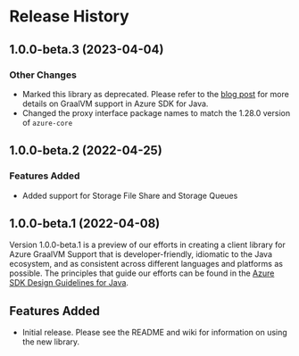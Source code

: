 # Release History

## 1.0.0-beta.3 (2023-04-04)

### Other Changes
- Marked this library as deprecated. Please refer to the [blog post](https://devblogs.microsoft.com/azure-sdk/announcing-graalvm-support-in-azure-sdk-for-java-and-spring-cloud-azure-libraries/) for more details on GraalVM support in Azure SDK for Java.
- Changed the proxy interface package names to match the 1.28.0 version of `azure-core`
 
## 1.0.0-beta.2 (2022-04-25)

### Features Added
- Added support for Storage File Share and Storage Queues

## 1.0.0-beta.1 (2022-04-08)
Version 1.0.0-beta.1 is a preview of our efforts in creating a client library for Azure GraalVM Support that is
developer-friendly, idiomatic to the Java ecosystem, and as consistent across different languages and platforms as
possible. The principles that guide our efforts can be found in the
[Azure SDK Design Guidelines for Java](https://azure.github.io/azure-sdk/java_introduction.html).

## Features Added
- Initial release. Please see the README and wiki for information on using the new library.

